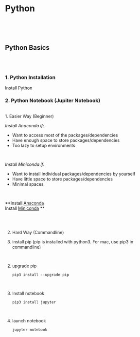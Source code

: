 # Python


<br /><br /><br />
## Python Basics
<br /><br />
### 1. Python Installation

Install [Python](https://www.python.org/downloads/)
<br />
### 2. Python Notebook (Jupiter Notebook)
<br />
1. Easier Way (Beginner)

*Install Anaconda if:*
* Want to access most of the packages/dependencies
* Have enough space to store packages/dependencies
* Too lazy to setup environments
<br />

*Install Miniconda if:*
* Want to install individual packages/dependencies by yourself
* Have little space to store packages/dependencies
* Minimal spaces
<br />

**Install [Anaconda](https://www.anaconda.com/)<br />
Install [Miniconda](https://docs.conda.io/en/latest/miniconda.html)
**

<br /><br />

2. Hard Way (Commandline)

1. install pip (pip is installed with python3. For mac, use pip3 in commandline)
<br />

2. upgrade pip
	```
	pip3 install --upgrade pip
	```

<br />

3. Install notebook
	```
	pip3 install jupyter
	```
<br />

4. launch notebook
	```
	jupyter notebook
	```


